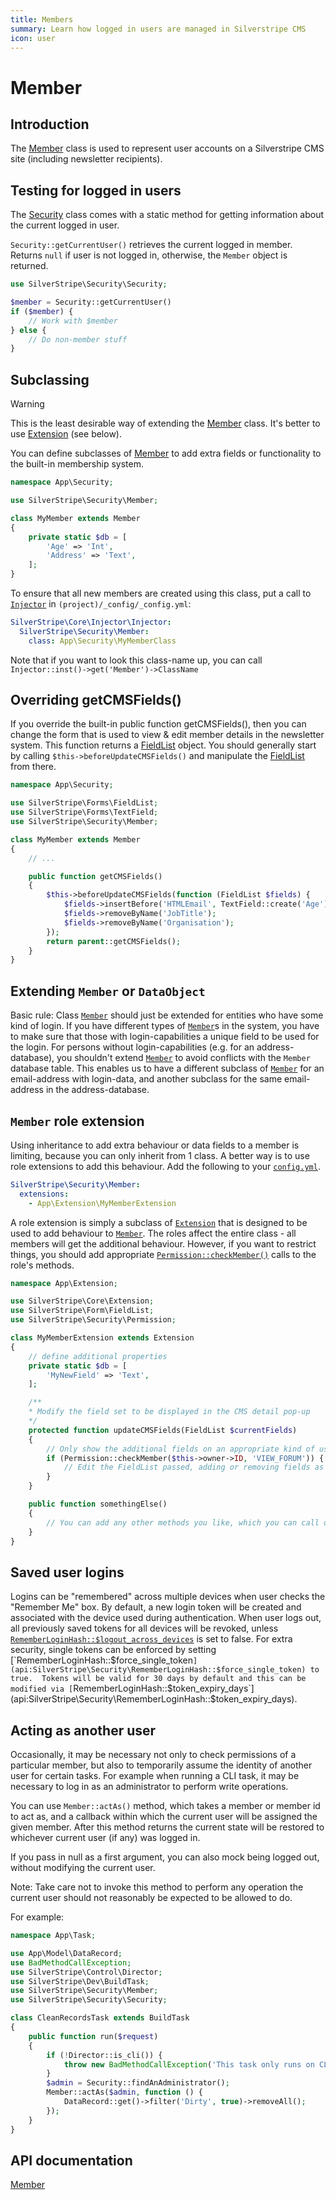 ```yaml
---
title: Members
summary: Learn how logged in users are managed in Silverstripe CMS
icon: user
---
```


# Member

## Introduction

The [Member](api:SilverStripe\Security\Member) class is used to represent user accounts on a Silverstripe CMS site (including newsletter recipients).

## Testing for logged in users

The [Security](api:SilverStripe\Security\Security) class comes with a static method for getting information about the current logged in user.

`Security::getCurrentUser()` retrieves the current logged in member.  Returns `null` if user is not logged in, otherwise, the `Member` object is returned.

```php
use SilverStripe\Security\Security;

$member = Security::getCurrentUser()
if ($member) {
    // Work with $member
} else {
    // Do non-member stuff
}
```

## Subclassing

> [!WARNING]
> This is the least desirable way of extending the [Member](api:SilverStripe\Security\Member) class. It's better to use [Extension](api:SilverStripe\Core\Extension)
> (see below).

You can define subclasses of [Member](api:SilverStripe\Security\Member) to add extra fields or functionality to the built-in membership system.

```php
namespace App\Security;

use SilverStripe\Security\Member;

class MyMember extends Member
{
    private static $db = [
        'Age' => 'Int',
        'Address' => 'Text',
    ];
}
```

To ensure that all new members are created using this class, put a call to [`Injector`](api:SilverStripe\Core\Injector\Injector) in
`(project)/_config/_config.yml`:

```yml
SilverStripe\Core\Injector\Injector:
  SilverStripe\Security\Member:
    class: App\Security\MyMemberClass
```

Note that if you want to look this class-name up, you can call `Injector::inst()->get('Member')->ClassName`

## Overriding getCMSFields()

If you override the built-in public function getCMSFields(), then you can change the form that is used to view & edit member
details in the newsletter system.  This function returns a [FieldList](api:SilverStripe\Forms\FieldList) object.  You should generally start by calling
`$this->beforeUpdateCMSFields()` and manipulate the [FieldList](api:SilverStripe\Forms\FieldList) from there.

```php
namespace App\Security;

use SilverStripe\Forms\FieldList;
use SilverStripe\Forms\TextField;
use SilverStripe\Security\Member;

class MyMember extends Member
{
    // ...

    public function getCMSFields()
    {
        $this->beforeUpdateCMSFields(function (FieldList $fields) {
            $fields->insertBefore('HTMLEmail', TextField::create('Age'));
            $fields->removeByName('JobTitle');
            $fields->removeByName('Organisation');
        });
        return parent::getCMSFields();
    }
}
```

## Extending `Member` or `DataObject`

Basic rule: Class [`Member`](api:SilverStripe\Security\Member) should just be extended for entities who have some kind of login.
If you have different types of [`Member`](api:SilverStripe\Security\Member)s in the system, you have to make sure that those with login-capabilities a unique field to be used for the login.
For persons without login-capabilities (e.g. for an address-database), you shouldn't extend [`Member`](api:SilverStripe\Security\Member) to avoid conflicts
with the `Member` database table. This enables us to have a different subclass of [`Member`](api:SilverStripe\Security\Member) for an email-address with login-data,
and another subclass for the same email-address in the address-database.

## `Member` role extension

Using inheritance to add extra behaviour or data fields to a member is limiting, because you can only inherit from 1
class. A better way is to use role extensions to add this behaviour. Add the following to your
[`config.yml`](/developer_guides/configuration/configuration/#configuration-yaml-syntax-and-rules).

```yml
SilverStripe\Security\Member:
  extensions:
    - App\Extension\MyMemberExtension
```

A role extension is simply a subclass of [`Extension`](api:SilverStripe\Core\Extension) that is designed to be used to add behaviour to [`Member`](api:SilverStripe\Security\Member).
The roles affect the entire class - all members will get the additional behaviour.  However, if you want to restrict
things, you should add appropriate [`Permission::checkMember()`](api:SilverStripe\Security\Permission::checkMember()) calls to the role's methods.

```php
namespace App\Extension;

use SilverStripe\Core\Extension;
use SilverStripe\Form\FieldList;
use SilverStripe\Security\Permission;

class MyMemberExtension extends Extension
{
    // define additional properties
    private static $db = [
        'MyNewField' => 'Text',
    ];

    /**
    * Modify the field set to be displayed in the CMS detail pop-up
    */
    protected function updateCMSFields(FieldList $currentFields)
    {
        // Only show the additional fields on an appropriate kind of use
        if (Permission::checkMember($this->owner->ID, 'VIEW_FORUM')) {
            // Edit the FieldList passed, adding or removing fields as necessary
        }
    }

    public function somethingElse()
    {
        // You can add any other methods you like, which you can call directly on the member object.
    }
}
```

## Saved user logins

Logins can be "remembered" across multiple devices when user checks the "Remember Me" box. By default, a new login token
will be created and associated with the device used during authentication. When user logs out, all previously saved tokens
for all devices will be revoked, unless [`RememberLoginHash::$logout_across_devices`](api:SilverStripe\Security\RememberLoginHash::$logout_across_devices) is set to false. For extra security,
single tokens can be enforced by setting [`RememberLoginHash::$force_single_token`](api:SilverStripe\Security\RememberLoginHash::$force_single_token) to true.  Tokens will be valid for 30 days by
default and this can be modified via [`RememberLoginHash::$token_expiry_days`](api:SilverStripe\Security\RememberLoginHash::$token_expiry_days).

## Acting as another user

Occasionally, it may be necessary not only to check permissions of a particular member, but also to
temporarily assume the identity of another user for certain tasks. For example when running a CLI task,
it may be necessary to log in as an administrator to perform write operations.

You can use `Member::actAs()` method, which takes a member or member id to act as, and a callback
within which the current user will be assigned the given member. After this method returns
the current state will be restored to whichever current user (if any) was logged in.

If you pass in null as a first argument, you can also mock being logged out, without modifying
the current user.

Note: Take care not to invoke this method to perform any operation the current user should not
reasonably be expected to be allowed to do.

For example:

```php
namespace App\Task;

use App\Model\DataRecord;
use BadMethodCallException;
use SilverStripe\Control\Director;
use SilverStripe\Dev\BuildTask;
use SilverStripe\Security\Member;
use SilverStripe\Security\Security;

class CleanRecordsTask extends BuildTask
{
    public function run($request)
    {
        if (!Director::is_cli()) {
            throw new BadMethodCallException('This task only runs on CLI');
        }
        $admin = Security::findAnAdministrator();
        Member::actAs($admin, function () {
            DataRecord::get()->filter('Dirty', true)->removeAll();
        });
    }
}
```

## API documentation

[Member](api:SilverStripe\Security\Member)
